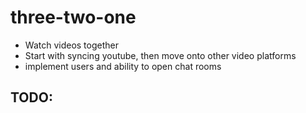 # three-two-one
- Watch videos together
- Start with syncing youtube, then move onto other video platforms
- implement users and ability to open chat rooms

## TODO:
